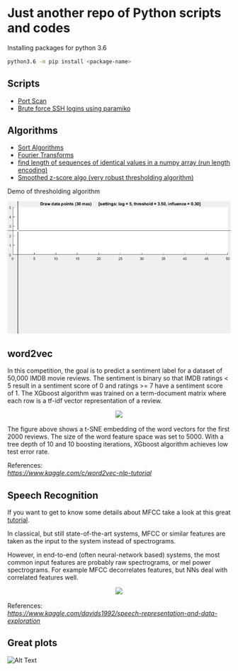 

# Just another repo of Python scripts and codes


Installing packages for python 3.6

```sh
python3.6 -m pip install <package-name>
```


## Scripts

- [Port Scan](scripts/portscan.py)
- [Brute force SSH logins using paramiko](scripts/ssh-dictionary-attack.py)

## Algorithms

- [Sort Algorithms](pySorting/README.md)
- [Fourier Transforms](fourier-transforms/README.md)
- [find length of sequences of identical values in a numpy array (run length encoding)](run-length-encoding/run-length-encoding.md)
- [Smoothed z-score algo (very robust thresholding algorithm)](run-length-encoding/ThresholdingAlgo.py)

Demo of thresholding algorithm

![Alt Text](run-length-encoding/ThresholdingAlgo.gif)

## word2vec

In this competition, the goal is to predict a sentiment label for a dataset of 50,000 IMDB movie reviews. The sentiment is binary so that IMDB ratings < 5 result in a sentiment score of 0 and ratings >= 7 have a sentiment score of 1. The XGboost algorithm was trained on a term-document matrix where each row is a tf-idf vector representation of a review.

<p align="center">
<img src="https://github.com/ifding/python/blob/master/word2vec/figures/word2vec_merged.png" />
</p>

The figure above shows a t-SNE embedding of the word vectors for the first 2000 reviews. The size of the word feature space was set to 5000. With a tree depth of 10 and 10 boosting iterations, XGboost algorithm achieves low test error rate.

References:  
*https://www.kaggle.com/c/word2vec-nlp-tutorial* 

## Speech Recognition

If you want to get to know some details about MFCC take a look at this great [tutorial](http://haythamfayek.com/2016/04/21/speech-processing-for-machine-learning.html).

In classical, but still state-of-the-art systems, MFCC or similar features are taken as the input to the system instead of spectrograms.

However, in end-to-end (often neural-network based) systems, the most common input features are probably raw spectrograms, or mel power spectrograms. For example MFCC decorrelates features, but NNs deal with correlated features well. 

<p align="center">
<img src="https://github.com/ifding/python/blob/master/speech/figures/speech_features1.png" />
</p>

References:  
*https://www.kaggle.com/davids1992/speech-representation-and-data-exploration*

## Great plots

![Alt Text](https://media.giphy.com/media/vFKqnCdLPNOKc/giphy.gif)
